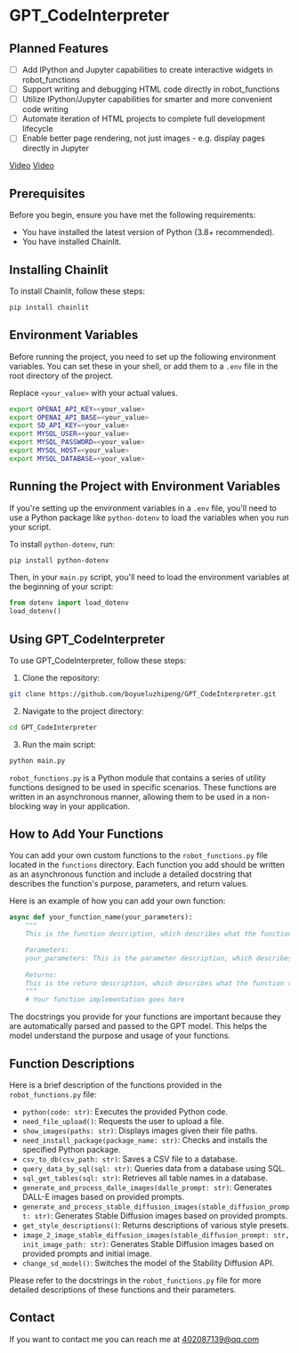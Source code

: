 # GPT_CodeInterpreter




## Planned Features

- [ ] Add IPython and Jupyter capabilities to create interactive widgets in robot_functions
- [ ] Support writing and debugging HTML code directly in robot_functions
- [ ] Utilize IPython/Jupyter capabilities for smarter and more convenient code writing
- [ ] Automate iteration of HTML projects to complete full development lifecycle  
- [ ] Enable better page rendering, not just images - e.g. display pages directly in Jupyter

[Video](https://youtu.be/NhZQWoUWLRc)
[Video](https://youtu.be/AesyvVu4QwI)

## Prerequisites

Before you begin, ensure you have met the following requirements:

- You have installed the latest version of Python (3.8+ recommended).
- You have installed Chainlit.

## Installing Chainlit

To install Chainlit, follow these steps:

```bash
pip install chainlit
```

## Environment Variables

Before running the project, you need to set up the following environment variables. You can set these in your shell, or add them to a `.env` file in the root directory of the project.

Replace `<your_value>` with your actual values.

```bash
export OPENAI_API_KEY=<your_value>
export OPENAI_API_BASE=<your_value>
export SD_API_KEY=<your_value>
export MYSQL_USER=<your_value>
export MYSQL_PASSWORD=<your_value>
export MYSQL_HOST=<your_value>
export MYSQL_DATABASE=<your_value>
```

## Running the Project with Environment Variables

If you're setting up the environment variables in a `.env` file, you'll need to use a Python package like `python-dotenv` to load the variables when you run your script.

To install `python-dotenv`, run:

```bash
pip install python-dotenv
```

Then, in your `main.py` script, you'll need to load the environment variables at the beginning of your script:

```python
from dotenv import load_dotenv
load_dotenv()
```

## Using GPT_CodeInterpreter

To use GPT_CodeInterpreter, follow these steps:

1. Clone the repository:

```bash
git clone https://github.com/boyueluzhipeng/GPT_CodeInterpreter.git
```

2. Navigate to the project directory:

```bash
cd GPT_CodeInterpreter
```

3. Run the main script:

```bash
python main.py
```

`robot_functions.py` is a Python module that contains a series of utility functions designed to be used in specific scenarios. These functions are written in an asynchronous manner, allowing them to be used in a non-blocking way in your application.

## How to Add Your Functions

You can add your own custom functions to the `robot_functions.py` file located in the `functions` directory. Each function you add should be written as an asynchronous function and include a detailed docstring that describes the function's purpose, parameters, and return values.

Here is an example of how you can add your own function:

```python
async def your_function_name(your_parameters):
    """
    This is the function description, which describes what the function does.

    Parameters:
    your_parameters: This is the parameter description, which describes what the parameter is.
    
    Returns:
    This is the return description, which describes what the function returns.
    """
    # Your function implementation goes here
```

The docstrings you provide for your functions are important because they are automatically parsed and passed to the GPT model. This helps the model understand the purpose and usage of your functions.

## Function Descriptions

Here is a brief description of the functions provided in the `robot_functions.py` file:

- `python(code: str)`: Executes the provided Python code.
- `need_file_upload()`: Requests the user to upload a file.
- `show_images(paths: str)`: Displays images given their file paths.
- `need_install_package(package_name: str)`: Checks and installs the specified Python package.
- `csv_to_db(csv_path: str)`: Saves a CSV file to a database.
- `query_data_by_sql(sql: str)`: Queries data from a database using SQL.
- `sql_get_tables(sql: str)`: Retrieves all table names in a database.
- `generate_and_process_dalle_images(dalle_prompt: str)`: Generates DALL-E images based on provided prompts.
- `generate_and_process_stable_diffusion_images(stable_diffusion_prompt: str)`: Generates Stable Diffusion images based on provided prompts.
- `get_style_descriptions()`: Returns descriptions of various style presets.
- `image_2_image_stable_diffusion_images(stable_diffusion_prompt: str, init_image_path: str)`: Generates Stable Diffusion images based on provided prompts and initial image.
- `change_sd_model()`: Switches the model of the Stability Diffusion API.

Please refer to the docstrings in the `robot_functions.py` file for more detailed descriptions of these functions and their parameters.



## Contact

If you want to contact me you can reach me at 402087139@qq.com
